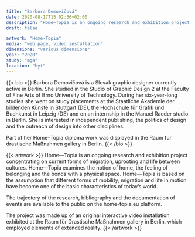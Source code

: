 ```yaml
---
title: "Barbora Demovičová"
date: 2020-08-17T15:02:56+02:00
description: "Home—Topia is an ongoing research and exhibition project concentrating on current forms of migration, uprooting and life between cultures. Home—Topia examines the notion of home, the feeling of belonging and the bonds with a physical space."
draft: false

artwork: "Home-Topia"
media: "web page, video installation"
dimensions: "various dimensions"
year: "2020"
study: "mga"
location: "byt"
---
```


{{< bio >}}
Barbora Demovičová is a Slovak graphic designer currently active in Berlin. She studied in the Studio of Graphic Design 2 at the Faculty of Fine Arts of Brno University of Technology. During her six-year-long studies she went on study placements at the Staatliche Akademie der bildenden Künste in Stuttgart (DE), the Hochschule für Grafik und Buchkunst in Leipzig (DE) and on an internship in the Manuel Raeder studio in Berlin. She is interested in independent publishing, the politics of design and the outreach of design into other disciplines.

Part of her Home–Topia diploma work was displayed in the Raum für drastische Maßnahmen gallery in Berlin.
{{< /bio >}}


{{< artwork >}}
Home—Topia is an ongoing research and exhibition project concentrating on current forms of migration, uprooting and life between cultures. Home—Topia examines the notion of home, the feeling of belonging and the bonds with a physical space. Home—Topia is based on the assumption that different forms of mobility, migration and life in motion have become one of the basic characteristics of today’s world.

The trajectory of the research, bibliography and the documentation of events are available to the public on the home-topia.eu platform.

The project was made up of an original interactive video installation exhibited at the Raum für Drastische Maßnahmen gallery in Berlin, which employed elements of extended reality.
{{< /artwork >}}
